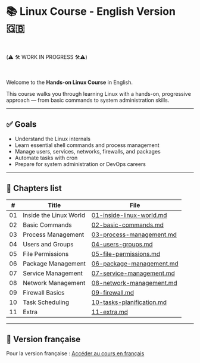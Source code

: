 # 📚 Linux Course - English Version 🇬🇧 
<br>

(⚠️ 🛠 WORK IN PROGRESS 🛠⚠️)

<br>

Welcome to the **Hands-on Linux Course** in English.

This course walks you through learning Linux with a hands-on, progressive approach — from basic commands to system administration skills.

---

## ✅ Goals

- Understand the Linux internals
- Learn essential shell commands and process management
- Manage users, services, networks, firewalls, and packages
- Automate tasks with cron
- Prepare for system administration or DevOps careers

---

## 📑 Chapters list

| #   | Title                              | File                                     |
|-----|------------------------------------|------------------------------------------|
| 01  | Inside the Linux World             | [01-inside-linux-world.md](./01-inside-linux-world.md) |
| 02  | Basic Commands                     | [02-basic-commands.md](./02-basic-commands.md) |
| 03  | Process Management                 | [03-process-management.md](./03-process-management.md) |
| 04  | Users and Groups                   | [04-users-groups.md](./04-users-groups.md) |
| 05  | File Permissions                   | [05-file-permissions.md](./05-file-permissions.md) |
| 06  | Package Management                 | [06-package-management.md](./06-package-management.md) |
| 07  | Service Management                 | [07-service-management.md](./07-service-management.md) |
| 08  | Network Management                 | [08-network-management.md](./08-network-management.md) |
| 09  | Firewall Basics                    | [09-firewall.md](./09-firewall.md) |
| 10  | Task Scheduling                    | [10-tasks-planification.md](./10-tasks-planification.md) |
| 11  | Extra                              | [11-extra.md](./11-extra.md) |

---

## 🔁 Version française

Pour la version française : [Accéder au cours en français](../fr/README.md)
